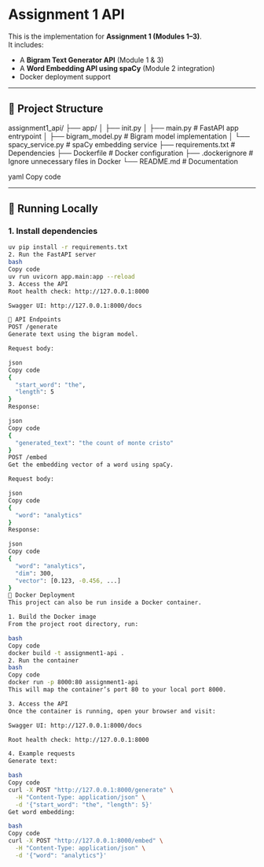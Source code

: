 # Assignment 1 API

This is the implementation for **Assignment 1 (Modules 1–3)**.  
It includes:
- A **Bigram Text Generator API** (Module 1 & 3)
- A **Word Embedding API using spaCy** (Module 2 integration)
- Docker deployment support

---

## 📂 Project Structure
assignment1_api/
├── app/
│ ├── init.py
│ ├── main.py # FastAPI app entrypoint
│ ├── bigram_model.py # Bigram model implementation
│ └── spacy_service.py # spaCy embedding service
├── requirements.txt # Dependencies
├── Dockerfile # Docker configuration
├── .dockerignore # Ignore unnecessary files in Docker
└── README.md # Documentation

yaml
Copy code

---

## 🚀 Running Locally

### 1. Install dependencies
```bash
uv pip install -r requirements.txt
2. Run the FastAPI server
bash
Copy code
uv run uvicorn app.main:app --reload
3. Access the API
Root health check: http://127.0.0.1:8000

Swagger UI: http://127.0.0.1:8000/docs

📡 API Endpoints
POST /generate
Generate text using the bigram model.

Request body:

json
Copy code
{
  "start_word": "the",
  "length": 5
}
Response:

json
Copy code
{
  "generated_text": "the count of monte cristo"
}
POST /embed
Get the embedding vector of a word using spaCy.

Request body:

json
Copy code
{
  "word": "analytics"
}
Response:

json
Copy code
{
  "word": "analytics",
  "dim": 300,
  "vector": [0.123, -0.456, ...]
}
🐳 Docker Deployment
This project can also be run inside a Docker container.

1. Build the Docker image
From the project root directory, run:

bash
Copy code
docker build -t assignment1-api .
2. Run the container
bash
Copy code
docker run -p 8000:80 assignment1-api
This will map the container’s port 80 to your local port 8000.

3. Access the API
Once the container is running, open your browser and visit:

Swagger UI: http://127.0.0.1:8000/docs

Root health check: http://127.0.0.1:8000

4. Example requests
Generate text:

bash
Copy code
curl -X POST "http://127.0.0.1:8000/generate" \
  -H "Content-Type: application/json" \
  -d '{"start_word": "the", "length": 5}'
Get word embedding:

bash
Copy code
curl -X POST "http://127.0.0.1:8000/embed" \
  -H "Content-Type: application/json" \
  -d '{"word": "analytics"}'